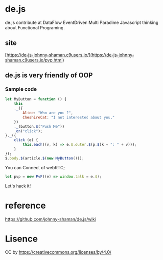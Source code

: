 # de.js
de.js contribute at DataFlow EventDriven Multi Paradime Javascript thinking about Functional Programing.

## site
[https://de-js-johnny-shaman.c9users.io/](https://de-js-johnny-shaman.c9users.io/pvp.html)

## de.js is very friendly of OOP
### Sample code
~~~javascript
let MyButton = function () {
    this
    ._({
        Alice: "Who are you ?",
        CheshireCat: "I not interested about you."
    })
    ._(button.$("Push Me"))
    .on("click");
}._({
    click (e) {
        this.each((v, k) => e.$.outer.$(p.$(k + ": " + v)));
    }
});
$.body.$(article.$(new MyButton()));
~~~

You can Connect of webRTC;
~~~javascript
let pvp = new PvP((e) => window.talk = e.$);
~~~
Let's hack it!

# reference
https://github.com/johnny-shaman/de.js/wiki

# Lisence
CC by
https://creativecommons.org/licenses/by/4.0/
